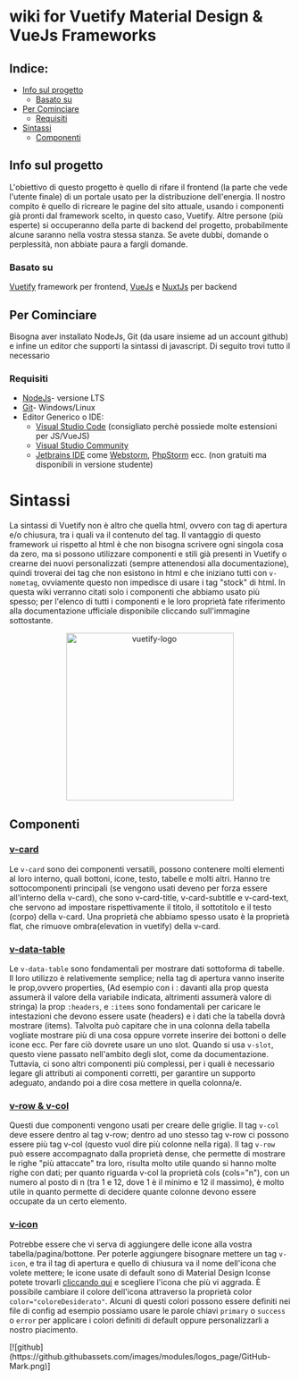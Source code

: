 # wiki for Vuetify Material Design & VueJs Frameworks

<h2> Indice:</h2>

<ul>
    <li>
    <a href="#info-sul-progetto">Info sul progetto</a>
      <ul>
    <li><a href="#basato-su">Basato su</a></li>
      </ul>
    </li>
    </li>
    <li>
    <a href="#per-cominciare">Per Cominciare</a>
  <ul>
    <li><a href="#requisiti">Requisiti</a></li>
  </ul>
    </li>
    <li><a href="#sintassi">
    Sintassi</a>
    <ul><li><a href="#componenti">Componenti</a> </li>
    </ul>
</li>
</ul>

## Info sul progetto

<p>L'obiettivo di questo progetto è quello di rifare il frontend (la parte che vede l'utente finale) di un portale usato per la distribuzione dell'energia. Il nostro compito è quello di ricreare le pagine del sito attuale, usando i componenti già pronti dal framework scelto, in questo caso, Vuetify. Altre persone (più esperte) si occuperanno della parte di backend del progetto, probabilmente alcune saranno nella vostra stessa stanza. Se avete dubbi, domande o perplessità, non abbiate paura a fargli domande.</p>

### Basato su

<a href="https://vuetifyjs.com/en/">Vuetify</a> framework per frontend, <a href="https://vuejs.org/">VueJs</a> e <a href="https://nuxtjs.org/">NuxtJs</a> per backend

## Per Cominciare

<p>
Bisogna aver installato NodeJs, Git (da usare insieme ad un account github) e 
infine un editor che supporti la sintassi di javascript. Di seguito trovi tutto il necessario

</p>

### Requisiti

<ul>
  <li><a href="https://nodejs.org/it/">NodeJs</a>- versione LTS</li>
  <li><a href="https://git-scm.com/downloads">Git</a>- Windows/Linux</li>
  <li>Editor Generico o IDE:
<ul>
  <li><a href="https://code.visualstudio.com/Download">Visual Studio Code</a> (consigliato perchè possiede molte estensioni per JS/VueJS)
  </li>
  <li>
    <a href="https://visualstudio.microsoft.com/it/vs/community/">Visual Studio Community</a>
  </li>
  <li><a href="https://www.jetbrains.com/products/#lang=js">Jetbrains IDE</a> come <a href="https://www.jetbrains.com/webstorm/">Webstorm</a>, 
    <a href="https://www.jetbrains.com/phpstorm/">PhpStorm</a> ecc. (non gratuiti ma disponibili in versione studente)
  </li>
  </ul>
  </li>
 </ul>
 
# Sintassi
<p>
    La sintassi di Vuetify non è altro che quella html, ovvero con tag di apertura e/o chiusura, tra i quali va il contenuto del tag. Il vantaggio di questo framework ui rispetto al html è che non bisogna scrivere ogni singola cosa da zero, ma si possono utilizzare componenti e stili già presenti in Vuetify o crearne dei nuovi personalizzati (sempre attenendosi alla documentazione), quindi troverai dei tag che non esistono in html e che iniziano tutti con <code>v-nometag</code>, ovviamente questo non impedisce di usare i tag "stock" di html.
 In questa wiki verranno citati solo i componenti che abbiamo usato più spesso; per l'elenco di tutti i componenti e le loro proprietà fate riferimento alla
    documentazione ufficiale disponibile cliccando sull'immagine sottostante.
</p>
<p align="center">
    <a href="https://vuetifyjs.com/en/introduction/why-vuetify/">
  <img 
    alt="vuetify-logo"
    width="300"
    height="300"
    src="https://raw.githubusercontent.com/DavideReale/iD3-wiki-VueJs/master/vuetify-logo-dark-text.svg?token=GHSAT0AAAAAABVTC3P3LGPPGLY6S45Y6UK4YVTILOA"
  />
    </a>
</p>

## Componenti

### <a href="https://vuetifyjs.com/en/components/cards/">v-card</a>
<p>
    Le <code>v-card</code> sono dei componenti versatili, possono contenere molti elementi al loro interno, quali bottoni, icone, testo, tabelle e molti altri.
    Hanno tre sottocomponenti principali (se vengono usati deveno per forza essere all'interno della v-card), che sono v-card-title, v-card-subtitle e v-card-text, 
    che servono ad impostare rispettivamente il titolo, il sottotitolo e il testo (corpo) della v-card.
    Una proprietà che abbiamo spesso usato è la proprietà flat, che rimuove ombra(elevation in vuetify) della v-card.
</p>

### <a href="https://vuetifyjs.com/en/components/data-tables/">v-data-table</a>

<p>
    Le <code>v-data-table</code> sono fondamentali per mostrare dati sottoforma di tabelle.
    Il loro utilizzo è relativemente semplice; nella tag di apertura vanno inserite le prop,ovvero properties, (Ad esempio con i : davanti alla prop questa assumerà il valore della variabile indicata, altrimenti assumerà valore di stringa) la prop <code>:headers</code>, e <code>:items</code> sono fondamentali per caricare le intestazioni che devono essere usate (headers) e i dati che la tabella dovrà mostrare (items).
 Talvolta può capitare che in una colonna della tabella vogliate mostrare più di una cosa oppure vorrete inserire dei bottoni o delle icone ecc. Per fare ciò
  dovrete usare un uno slot. Quando si usa <code>v-slot</code>, questo viene passato nell'ambito degli slot, come da documentazione. Tuttavia, ci sono altri componenti più complessi, per i quali è necessario legare gli attributi ai componenti corretti, per garantire un supporto adeguato, andando poi a dire cosa mettere in quella colonna/e.
</p>

### <a href="https://vuetifyjs.com/en/components/grids/#v-col">v-row & v-col</a>
<p>
    Questi due componenti vengono usati per creare delle griglie.
    Il tag <code>v-col</code> deve essere dentro al tag v-row; dentro ad uno stesso tag v-row ci possono essere più tag v-col (questo vuol dire più colonne nella riga).
    Il tag <code>v-row</code> può essere accompagnato dalla proprietà dense, che permette di mostrare le righe "più attaccate" tra loro, risulta molto utile quando si hanno molte
    righe con dati; per quanto riguarda v-col la proprietà cols (cols="n"), con un numero al posto di n (tra 1 e 12, dove 1 è il minimo e 12 il massimo), è molto utile
    in quanto permette di decidere quante colonne devono essere occupate da un certo elemento.
</p>

### <a href="https://vuetifyjs.com/en/components/icons/">v-icon</a>
<p>
    Potrebbe essere che vi serva di aggiungere delle icone alla vostra tabella/pagina/bottone. Per poterle aggiungere bisognare mettere un tag <code>v-icon</code>, e tra il tag di apertura e quello di chiusura va il nome dell'icona che volete mettere; le icone usate di default sono di Material Design Iconse potete trovarli <a href="https://materialdesignicons.com/">cliccando qui</a> e scegliere l'icona che più vi aggrada.
È possibile cambiare il colore dell'icona attraverso la proprietà color <code>color="coloreDesiderato"</code>. Alcuni di questi colori possono essere definiti nei file di config ad esempio possiamo usare le parole chiavi <code>primary</code> o <code>success</code> o <code>error</code> per applicare i colori definiti di default oppure personalizzarli a nostro piacimento.
</p>
<!-- Icons Links -->
[![github](https://github.githubassets.com/images/modules/logos_page/GitHub-Mark.png)]
